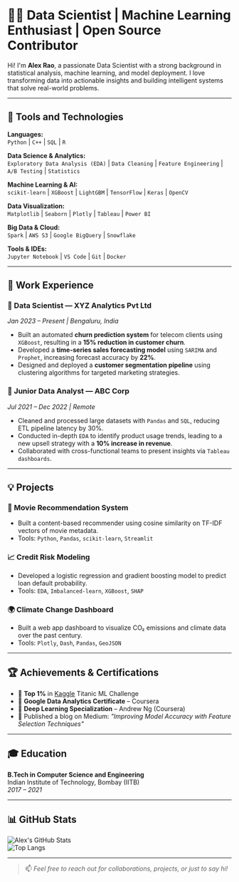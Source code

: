 # 👨‍🔬 Data Scientist | Machine Learning Enthusiast | Open Source Contributor

Hi! I'm **Alex Rao**, a passionate Data Scientist with a strong background in statistical analysis, machine learning, and model deployment. I love transforming data into actionable insights and building intelligent systems that solve real-world problems.

---

## 🚀 Tools and Technologies

**Languages:**  
`Python` | `C++` | `SQL` | `R`

**Data Science & Analytics:**  
`Exploratory Data Analysis (EDA)` | `Data Cleaning` | `Feature Engineering` | `A/B Testing` | `Statistics`

**Machine Learning & AI:**  
`scikit-learn` | `XGBoost` | `LightGBM` | `TensorFlow` | `Keras` | `OpenCV`

**Data Visualization:**  
`Matplotlib` | `Seaborn` | `Plotly` | `Tableau` | `Power BI`

**Big Data & Cloud:**  
`Spark` | `AWS S3` | `Google BigQuery` | `Snowflake`

**Tools & IDEs:**  
`Jupyter Notebook` | `VS Code` | `Git` | `Docker`

---

## 💼 Work Experience

### 🔸 Data Scientist — XYZ Analytics Pvt Ltd  
*Jan 2023 – Present | Bengaluru, India*

- Built an automated **churn prediction system** for telecom clients using `XGBoost`, resulting in a **15% reduction in customer churn**.
- Developed a **time-series sales forecasting model** using `SARIMA` and `Prophet`, increasing forecast accuracy by **22%**.
- Designed and deployed a **customer segmentation pipeline** using clustering algorithms for targeted marketing strategies.

### 🔸 Junior Data Analyst — ABC Corp  
*Jul 2021 – Dec 2022 | Remote*

- Cleaned and processed large datasets with `Pandas` and `SQL`, reducing ETL pipeline latency by 30%.
- Conducted in-depth `EDA` to identify product usage trends, leading to a new upsell strategy with a **10% increase in revenue**.
- Collaborated with cross-functional teams to present insights via `Tableau dashboards`.

---

## 💡 Projects

### 🧠 Movie Recommendation System  
- Built a content-based recommender using cosine similarity on TF-IDF vectors of movie metadata.
- Tools: `Python`, `Pandas`, `scikit-learn`, `Streamlit`

### 📈 Credit Risk Modeling  
- Developed a logistic regression and gradient boosting model to predict loan default probability.
- Tools: `EDA`, `Imbalanced-learn`, `XGBoost`, `SHAP`

### 🌍 Climate Change Dashboard  
- Built a web app dashboard to visualize CO₂ emissions and climate data over the past century.
- Tools: `Plotly`, `Dash`, `Pandas`, `GeoJSON`

---

## 🏆 Achievements & Certifications

- 🥇 **Top 1%** in [Kaggle](https://www.kaggle.com/) Titanic ML Challenge
- 📜 **Google Data Analytics Certificate** – Coursera
- 🧪 **Deep Learning Specialization** – Andrew Ng (Coursera)
- 🧠 Published a blog on Medium: *"Improving Model Accuracy with Feature Selection Techniques"*

---

## 🎓 Education

**B.Tech in Computer Science and Engineering**  
Indian Institute of Technology, Bombay (IITB)  
*2017 – 2021*

---

## 📊 GitHub Stats

![Alex's GitHub Stats](https://github-readme-stats.vercel.app/api?username=alexraodatasci&show_icons=true&theme=radical)  
![Top Langs](https://github-readme-stats.vercel.app/api/top-langs/?username=alexraodatasci&layout=compact&theme=radical)

---

> 📫 *Feel free to reach out for collaborations, projects, or just to say hi!*
